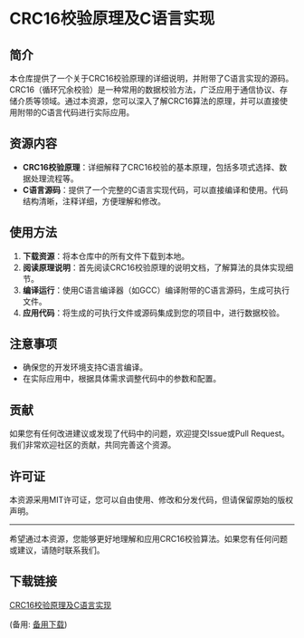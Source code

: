 # CRC16校验原理及C语言实现

## 简介
本仓库提供了一个关于CRC16校验原理的详细说明，并附带了C语言实现的源码。CRC16（循环冗余校验）是一种常用的数据校验方法，广泛应用于通信协议、存储介质等领域。通过本资源，您可以深入了解CRC16算法的原理，并可以直接使用附带的C语言代码进行实际应用。

## 资源内容
- **CRC16校验原理**：详细解释了CRC16校验的基本原理，包括多项式选择、数据处理流程等。
- **C语言源码**：提供了一个完整的C语言实现代码，可以直接编译和使用。代码结构清晰，注释详细，方便理解和修改。

## 使用方法
1. **下载资源**：将本仓库中的所有文件下载到本地。
2. **阅读原理说明**：首先阅读CRC16校验原理的说明文档，了解算法的具体实现细节。
3. **编译运行**：使用C语言编译器（如GCC）编译附带的C语言源码，生成可执行文件。
4. **应用代码**：将生成的可执行文件或源码集成到您的项目中，进行数据校验。

## 注意事项
- 确保您的开发环境支持C语言编译。
- 在实际应用中，根据具体需求调整代码中的参数和配置。

## 贡献
如果您有任何改进建议或发现了代码中的问题，欢迎提交Issue或Pull Request。我们非常欢迎社区的贡献，共同完善这个资源。

## 许可证
本资源采用MIT许可证，您可以自由使用、修改和分发代码，但请保留原始的版权声明。

---

希望通过本资源，您能够更好地理解和应用CRC16校验算法。如果您有任何问题或建议，请随时联系我们。

## 下载链接
[CRC16校验原理及C语言实现](https://pan.quark.cn/s/94761e38f6b0) 

(备用: [备用下载](https://pan.baidu.com/s/1kmbKzJLIo9nnZVOg8PP4mw?pwd=1234))
